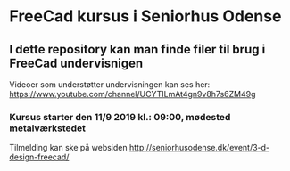 # FreeCad kursus i Seniorhus Odense
## I dette repository kan man finde filer til brug i FreeCad undervisnigen  
Videoer som understøtter undervisningen kan ses her: https://www.youtube.com/channel/UCYTILmAt4gn9v8h7s6ZM49g  
### Kursus starter den 11/9 2019 kl.: 09:00, mødested metalværkstedet 
Tilmelding kan ske på websiden  http://seniorhusodense.dk/event/3-d-design-freecad/  